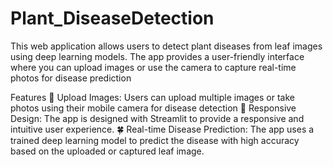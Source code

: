 # Plant_DiseaseDetection
This web application allows users to detect plant diseases from leaf images using deep learning models. The app provides a user-friendly interface where you can upload images or use the camera to capture real-time photos for disease prediction

Features
📸 Upload Images: Users can upload multiple images or take photos using their mobile camera for disease detection
📲 Responsive Design: The app is designed with Streamlit to provide a responsive and intuitive user experience.
🍀 Real-time Disease Prediction: The app uses a trained deep learning model to predict the disease with high accuracy based on the uploaded or captured leaf image.
